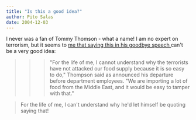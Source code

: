 ```yaml
---
title: "Is this a good idea?"
author: Pito Salas
date: 2004-12-03
---
```




I never was a fan of Tommy Thomson - what a name! I am no expert on terrorism,
but it seems to [me that saying this in his goodbye speech
](<http://story.news.yahoo.com/news?tmpl=story&cid=514&e=1&u=/ap/20041203/ap_on_go_ca_st_pe/bush_cabinet>)can't
be a very good idea:

>>

>>> "For the life of me, I cannot understand why the terrorists have not
attacked our food supply because it is so easy to do," Thompson said as
announced his departure before department employees. "We are importing a lot
of food from the Middle East, and it would be easy to tamper with that."

>>

>>  
> For the life of me, I can't understand why he'd let himself be quoting
> saying that!


